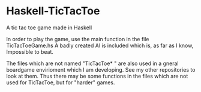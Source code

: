 # Haskell-TicTacToe
A tic tac toe game made in Haskell

In order to play the game, use the main function in the file TicTacToeGame.hs 
A badly created AI is included which is, as far as I know, Impossible to beat.

The files which are not named "TicTacToe* " are also used in a gneral boardgame envirioment which I am developing. See my other repositories to look at them. Thus there may be some functions in the files which are not used for TicTacToe, but for "harder"  games.
